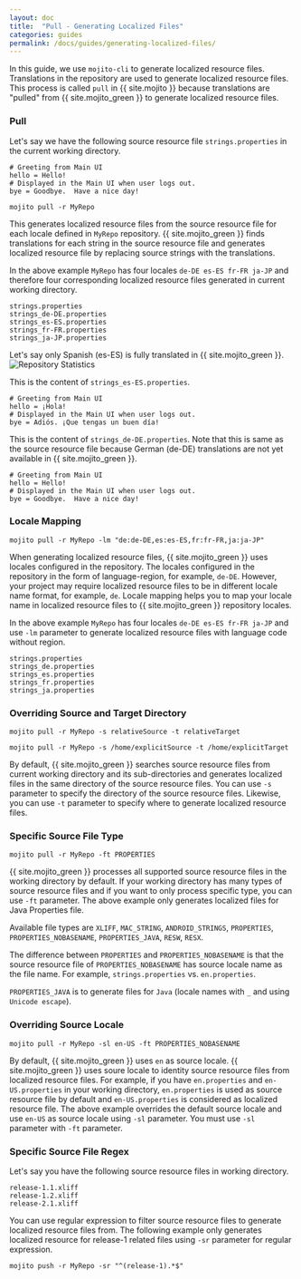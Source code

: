 ```yaml
---
layout: doc
title:  "Pull - Generating Localized Files"
categories: guides
permalink: /docs/guides/generating-localized-files/
---
```


In this guide, we use `mojito-cli` to generate localized resource files.  Translations in the repository are used to generate localized resource files.  This process is called `pull` in {{ site.mojito }} because translations are "pulled" from {{ site.mojito_green }} to generate localized resource files.

### Pull

Let's say we have the following source resource file `strings.properties` in the current working directory.

```properties
# Greeting from Main UI
hello = Hello!
# Displayed in the Main UI when user logs out.
bye = Goodbye.  Have a nice day!
```


    mojito pull -r MyRepo
    

This generates localized resource files from the source resource file for each locale defined in `MyRepo` repository.  {{ site.mojito_green }} finds translations for each string in the source resource file and generates localized resource file by replacing source strings with the translations.

In the above example `MyRepo` has four locales `de-DE es-ES fr-FR ja-JP` and therefore four corresponding localized resource files generated in current working directory.

    strings.properties
    strings_de-DE.properties
    strings_es-ES.properties
    strings_fr-FR.properties
    strings_ja-JP.properties

Let's say only Spanish (es-ES) is fully translated in {{ site.mojito_green }}.
![Repository Statistics](./images/repository-statistics-translated.png)


This is the content of `strings_es-ES.properties`.

```properties
# Greeting from Main UI
hello = ¡Hola!
# Displayed in the Main UI when user logs out.
bye = Adiós. ¡Que tengas un buen día!
```

This is the content of `strings_de-DE.properties`.  Note that this is same as the source resource file because German (de-DE) translations are not yet available in {{ site.mojito_green }}.

```properties
# Greeting from Main UI
hello = Hello!
# Displayed in the Main UI when user logs out.
bye = Goodbye.  Have a nice day!
```


### Locale Mapping

    mojito pull -r MyRepo -lm "de:de-DE,es:es-ES,fr:fr-FR,ja:ja-JP"

When generating localized resource files, {{ site.mojito_green }} uses locales configured in the repository.  The locales configured in the repository in the form of language-region, for example, `de-DE`.  However, your project may require localized resource files to be in different locale name format, for example, `de`.  Locale mapping helps you to map your locale name in localized resource files to {{ site.mojito_green }} repository locales.

In the above example `MyRepo` has four locales `de-DE es-ES fr-FR ja-JP` and use `-lm` parameter to generate localized resource files with language code without region.

    strings.properties
    strings_de.properties
    strings_es.properties
    strings_fr.properties
    strings_ja.properties



### Overriding Source and Target Directory

    mojito pull -r MyRepo -s relativeSource -t relativeTarget
    
    mojito pull -r MyRepo -s /home/explicitSource -t /home/explicitTarget
    

By default, {{ site.mojito_green }} searches source resource files from current working directory and its sub-directories and generates localized files in the same directory of the source resource files.  You can use `-s` parameter to specify the directory of the source resource files.  Likewise, you can use `-t` parameter to specify where to generate localized resource files.  



### Specific Source File Type

    mojito pull -r MyRepo -ft PROPERTIES
    

{{ site.mojito_green }} processes all supported source resource files in the working directory by default.  If your working directory has many types of source resource files and if you want to only process specific type, you can use `-ft` parameter.  The above example only generates localized files for Java Properties file.

Available file types are `XLIFF`, `MAC_STRING`, `ANDROID_STRINGS`, `PROPERTIES`, `PROPERTIES_NOBASENAME`, `PROPERTIES_JAVA`, `RESW`, `RESX`.

The difference between `PROPERTIES` and `PROPERTIES_NOBASENAME` is that the source resource file of `PROPERTIES_NOBASENAME` has source locale name as the file name. For example, `strings.properties` vs. `en.properties`.

`PROPERTIES_JAVA` is to generate files for `Java` (locale names with `_` and using `Unicode escape`).


### Overriding Source Locale

    mojito pull -r MyRepo -sl en-US -ft PROPERTIES_NOBASENAME
    

By default, {{ site.mojito_green }} uses `en` as source locale.  {{ site.mojito_green }} uses soure locale to identity source resource files from localized resource files.  For example, if you have `en.properties` and `en-US.properties` in your working directory, `en.properties` is used as source resource file by default and `en-US.properties` is considered as localized resource file. The above example overrides the default source locale and use `en-US` as source locale using `-sl` parameter.  You must use `-sl` parameter with `-ft` parameter.



### Specific Source File Regex

Let's say you have the following source resource files in working directory.

    release-1.1.xliff
    release-1.2.xliff
    release-2.1.xliff

You can use regular expression to filter source resource files to generate localized resource files from.  The following example only generates localized resource for release-1 related files using `-sr` parameter for regular expression.

    mojito push -r MyRepo -sr "^(release-1).*$"
    






